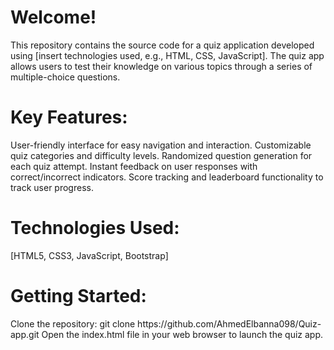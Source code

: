 <h1>Welcome!</h1>
This repository contains the source code for a quiz application developed using [insert technologies used, e.g., HTML, CSS, JavaScript]. The quiz app allows users to test their knowledge on various topics through a series of multiple-choice questions.


<h1>Key Features:</h1>
User-friendly interface for easy navigation and interaction.
Customizable quiz categories and difficulty levels.
Randomized question generation for each quiz attempt.
Instant feedback on user responses with correct/incorrect indicators.
Score tracking and leaderboard functionality to track user progress.

<h1>Technologies Used:</h1>
[HTML5, CSS3, JavaScript, Bootstrap]


<h1>Getting Started:</h1>
Clone the repository: git clone https://github.com/AhmedElbanna098/Quiz-app.git
Open the index.html file in your web browser to launch the quiz app.

